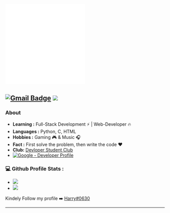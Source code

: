 <img src="/Harry.png" width="50%">

[![Gmail Badge](https://img.shields.io/badge/-0630harry@gmail.com-c14438?style=flat-square&logo=Gmail&logoColor=white&link=mailto:0630harry@gmail.com)](mailto:0630harry@gmail.com)
![](https://komarev.com/ghpvc/?username=harry-0630)
--------------------------------------------------------------------------------------------------------------------------------------------------------------------------------
### About

-  **Learning :** Full-Stack Development :zap: | Web-Developer :fire:	
-  **Languages :** Python, C, HTML
-  **Hobbies :** Gaming :video_game: & Music :headphones:
-  **Fact :** First solve the problem, then write the code :heart:
-  **Club:** [Devloper Student Club](https://dsc.community.dev/u/mndq2u/)
-  [![Google - Developer Profile](https://img.shields.io/static/v1?label=Google&message=Developer+Profile&color=4285F4)](https://developers.google.com/profile/u/102487938215659220995)
 
 
### 💻 Github Profile Stats :
- ![](https://github-profile-summary-cards.vercel.app/api/cards/stats?username=hemang-2001&theme=dracula)
- ![](https://github-profile-summary-cards.vercel.app/api/cards/productive-time?username=hemang-2001&theme=dracula)



Kindely Follow my profile ➡️ [Harry#0630](https://github.com/harry-0630)

--------------------------------------------------------------------------------------------------------------------------------------------------------------------------------
